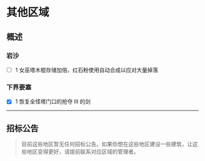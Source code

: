# 其他区域

## 概述

### 岩沙

- [ ] 1 女巫塔木棍存储加倍，红石粉使用自动合成以应对大量掉落

### 下界要塞

- [x] 1 恢复全怪塔门口的抢夺 III 的剑

---

## 招标公告

> 目前这些地区暂无任何招标公告。如果你想在这些地区建设一些建筑，让这些地区变得更好，请提前联系对应区域的管理者。
